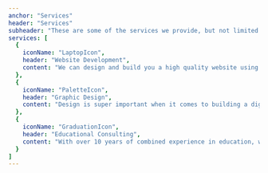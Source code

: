 ```yaml
---
anchor: "Services"
header: "Services"
subheader: "These are some of the services we provide, but not limited to."
services: [
  {
    iconName: "LaptopIcon",
    header: "Website Development",
    content: "We can design and build you a high quality website using the latest web tehnologies. Whether you're a small or medium sized business we can help you get started."
  },
  {
    iconName: "PaletteIcon",
    header: "Graphic Design",
    content: "Design is super important when it comes to building a digital presence for your business. We can help you build a brand using our favorite design principles & strategies."
  },
  {
    iconName: "GraduationIcon",
    header: "Educational Consulting",
    content: "With over 10 years of combined experience in education, we can help you build a curriculum to fit the needs of any program. We'll also help you evaluate your program using data. "
  }
]
---
```

